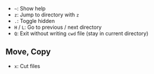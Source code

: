 - `~`: Show help
- `z`: Jump to directory with `z`
- `.`: Toggle hidden
- `H` / `L`: Go to previous / next directory
- `Q`: Exit without writing `cwd` file (stay in current directory)

## Move, Copy

- `x`: Cut files

